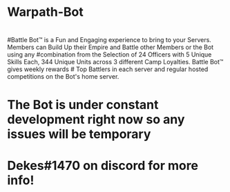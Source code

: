 # Warpath-Bot
#
#Battle Bot™ is a Fun and Engaging experience to bring to your Servers. Members can Build Up their Empire and Battle other Members or the Bot using any #combination from the Selection of 24 Officers with 5 Unique Skills Each, 344 Unique Units across 3 different Camp Loyalties. Battle Bot™ gives weekly rewards # Top Battlers in each server and regular hosted competitions on the Bot's home server.
# The Bot is under constant development right now so any issues will be temporary
#
# Dekes#1470 on discord for more info!
